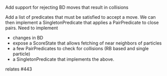 Add support for rejecting BD moves that result in collisions



Add a list of predicates that must be satisfied to accept a move. We can then implement a SingletonPredicate that applies a PairPredicate to close pairs. Need to implement

 - changes in BD
 -  expose a ScoreState that allows fetching of near neighbors of particles
 -  a few PairPredicates to check for collisions (RB based and single particle)
 -  a SingletonPredicate that implements the above.

relates #443